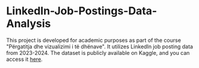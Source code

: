 # LinkedIn-Job-Postings-Data-Analysis

This project is developed for academic purposes as part of the course "Përgatitja dhe vizualizimi i të dhënave". It utilizes LinkedIn job posting data from 2023-2024. The dataset is publicly available on Kaggle, and you can access it [here](https://www.kaggle.com/datasets/arshkon/linkedin-job-postings).
